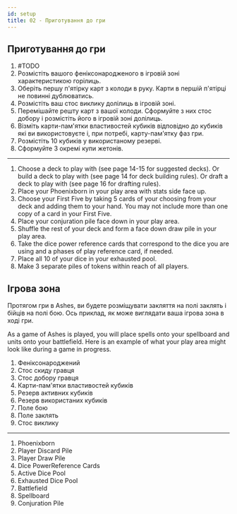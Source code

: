 ```yaml
---
id: setup
title: 02 - Приготування до гри
---
```


## Приготування до гри

1. #TODO
2. Розмістіть вашого феніксонародженого в ігровій зоні характеристикою горілиць.
3. Оберіть першу п'ятірку карт з колоди в руку. Карти в першій п'ятірці не повинні дублюватись.
4. Розмістіть ваш стос виклику долілиць в ігровій зоні.
5. Перемішайте решту карт з вашої колоди. Сформуйте з них стос добору і розмістіть його в ігровій зоні долілиць.
6. Візміть карти-пам'ятки властивостей кубиків відповідно до кубиків які ви використовуєте і, при потребі, карту-пам'ятку фаз гри.
7. Розмістіть 10 кубиків у використаному резерві.
8. Сформуйте 3 окремі купи жетонів.

---

1. Choose a deck to play with (see page 14-15 for suggested decks). Or build a deck to play with (see page 14 for deck building rules). Or draft a deck to play with (see page 16 for drafting rules).
2. Place your Phoenixborn in your play area with stats side face up.
3. Choose your First Five by taking 5 cards of your choosing from your deck and adding them to your hand. You may not include more than one copy of a card in your First Five.
4. Place your conjuration pile face down in your play area.
5. Shuffle the rest of your deck and form a face down draw pile in your play area.
6. Take the dice power reference cards that correspond to the dice you are using and a phases of play reference card, if needed.
7. Place all 10 of your dice in your exhausted pool.
8. Make 3 separate piles of tokens within reach of all players.

## Ігрова зона

Протягом гри в Ashes, ви будете розміщувати закляття на полі заклять і бійців на полі бою. Ось приклад, як може виглядати ваша ігрова зона в ході гри.

As a game of Ashes is played, you will place spells onto your spellboard and units onto your battlefield.  Here is an example of what your play area might look like during a game in progress.

1. Феніксонароджений
2. Стос скиду гравця
3. Стос добору гравця
4. Карти-пам'ятки властивостей кубиків
5. Резерв активних кубиків
6. Резерв використаних кубиків
7. Поле бою
8. Поле заклять
9. Стос виклику

---

1. Phoenixborn
2. Player Discard Pile
3. Player Draw Pile
4. Dice PowerReference Cards
5. Active Dice Pool
6. Exhausted Dice Pool
7. Battlefield
8. Spellboard
9. Conjuration Pile
